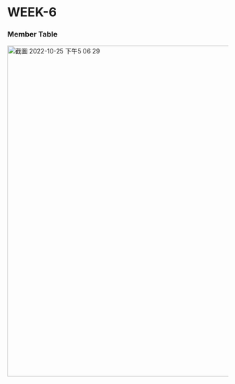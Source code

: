 # WEEK-6
### Member Table

<img width="753" alt="截圖 2022-10-25 下午5 06 29" src="https://user-images.githubusercontent.com/64936442/197813041-ee397925-0553-4118-8ff1-a47d5d306d7c.png">
